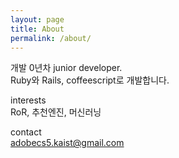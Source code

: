 ```yaml
---
layout: page
title: About
permalink: /about/
---
```


개발 0년차 junior developer.  
Ruby와 Rails, coffeescript로 개발합니다.  

interests  
RoR, 추천엔진, 머신러닝  

contact  
adobecs5.kaist@gmail.com
